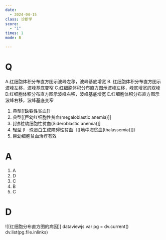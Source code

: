 ```yaml
---
date:
  - 2024-04-15
class: 诊断学
score:
  - "1"
times: 1
mode: B

---
```



# Q
A.红细胞体积分布直方图示波峰左移，波峰基底增宽
B. 红细胞体积分布直方图示波峰左移，波峰基底变窄
C.红细胞体积分布直方图示波峰左移，峰底增宽的双峰
D.红细胞体积分布直方图示波峰右移，波峰基底增宽
E.红细胞体积分布直方图示波峰右移，波峰基底变窄

1. 典型[[缺铁性贫血]]
2. 典型[[巨幼红细胞性贫血(megaloblastic anemia)]]
3. [[铁粒幼细胞性贫血(Sideroblastic anemia)]]
4. 轻型 阝-珠蛋白生成障碍性贫血（[[地中海贫血(thalassemia)]]）
5. 巨幼细胞贫血治疗有效


# A

1. A
2. D
3. C
4. B
5. C



# D
![[红细胞分布直方图的病因]]
dataviewjs
var pg = dv.current()
dv.list(pg.file.inlinks)

